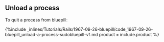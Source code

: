 <!--  usedin: [ _rails/Tutorials/1967-09-26-bluepill-v1.md] -->


## Unload a process

To quit a process from bluepill:



{%include _inlines/Tutorials/Rails/1967-09-26-bluepill/code_1967-09-26-bluepill_unload-a-process-sudobluepill-v1.md  product = include.product %}







